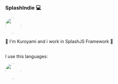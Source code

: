 ### SplashIndie 💻
<img src="https://i.pinimg.com/564x/dd/92/40/dd9240517033225ae8c285a618d69eda.jpg" style="width: 50px; height: 50px; border-radius: 50%;">

<br>
<br>
🔸 I'm Kuroyami and i work in SplashJS Framework 🔸
<br>
<br>

I use this languages:

<img src="https://i.pinimg.com/564x/0c/de/d3/0cded3a3276425911d55a2552bf361bf.jpg" style="width: 50px; height: 50px; border-radius: 50%;">
